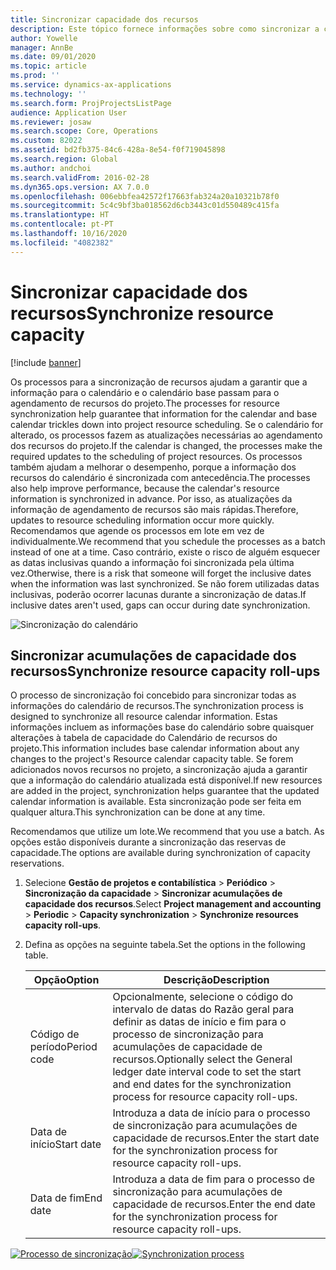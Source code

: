 ```yaml
---
title: Sincronizar capacidade dos recursos
description: Este tópico fornece informações sobre como sincronizar a capacidade de um recurso em calendários e projetos.
author: Yowelle
manager: AnnBe
ms.date: 09/01/2020
ms.topic: article
ms.prod: ''
ms.service: dynamics-ax-applications
ms.technology: ''
ms.search.form: ProjProjectsListPage
audience: Application User
ms.reviewer: josaw
ms.search.scope: Core, Operations
ms.custom: 82022
ms.assetid: bd2fb375-84c6-428a-8e54-f0f719045898
ms.search.region: Global
ms.author: andchoi
ms.search.validFrom: 2016-02-28
ms.dyn365.ops.version: AX 7.0.0
ms.openlocfilehash: 006ebbfea42572f17663fab324a20a10321b78f0
ms.sourcegitcommit: 5c4c9bf3ba018562d6cb3443c01d550489c415fa
ms.translationtype: HT
ms.contentlocale: pt-PT
ms.lasthandoff: 10/16/2020
ms.locfileid: "4082382"
---
```

# <a name="synchronize-resource-capacity"></a><span data-ttu-id="8c9d0-103">Sincronizar capacidade dos recursos</span><span class="sxs-lookup"><span data-stu-id="8c9d0-103">Synchronize resource capacity</span></span>

[!include [banner](../includes/banner.md)]

<span data-ttu-id="8c9d0-104">Os processos para a sincronização de recursos ajudam a garantir que a informação para o calendário e o calendário base passam para o agendamento de recursos do projeto.</span><span class="sxs-lookup"><span data-stu-id="8c9d0-104">The processes for resource synchronization help guarantee that information for the calendar and base calendar trickles down into project resource scheduling.</span></span> <span data-ttu-id="8c9d0-105">Se o calendário for alterado, os processos fazem as atualizações necessárias ao agendamento dos recursos do projeto.</span><span class="sxs-lookup"><span data-stu-id="8c9d0-105">If the calendar is changed, the processes make the required updates to the scheduling of project resources.</span></span> <span data-ttu-id="8c9d0-106">Os processos também ajudam a melhorar o desempenho, porque a informação dos recursos do calendário é sincronizada com antecedência.</span><span class="sxs-lookup"><span data-stu-id="8c9d0-106">The processes also help improve performance, because the calendar's resource information is synchronized in advance.</span></span> <span data-ttu-id="8c9d0-107">Por isso, as atualizações da informação de agendamento de recursos são mais rápidas.</span><span class="sxs-lookup"><span data-stu-id="8c9d0-107">Therefore, updates to resource scheduling information occur more quickly.</span></span> <span data-ttu-id="8c9d0-108">Recomendamos que agende os processos em lote em vez de individualmente.</span><span class="sxs-lookup"><span data-stu-id="8c9d0-108">We recommend that you schedule the processes as a batch instead of one at a time.</span></span> <span data-ttu-id="8c9d0-109">Caso contrário, existe o risco de alguém esquecer as datas inclusivas quando a informação foi sincronizada pela última vez.</span><span class="sxs-lookup"><span data-stu-id="8c9d0-109">Otherwise, there is a risk that someone will forget the inclusive dates when the information was last synchronized.</span></span> <span data-ttu-id="8c9d0-110">Se não forem utilizadas datas inclusivas, poderão ocorrer lacunas durante a sincronização de datas.</span><span class="sxs-lookup"><span data-stu-id="8c9d0-110">If inclusive dates aren't used, gaps can occur during date synchronization.</span></span>

![Sincronização do calendário](./media/projectresourcing04-1024x471.jpg)

## <a name="synchronize-resource-capacity-roll-ups"></a><span data-ttu-id="8c9d0-112">Sincronizar acumulações de capacidade dos recursos</span><span class="sxs-lookup"><span data-stu-id="8c9d0-112">Synchronize resource capacity roll-ups</span></span>

<span data-ttu-id="8c9d0-113">O processo de sincronização foi concebido para sincronizar todas as informações do calendário de recursos.</span><span class="sxs-lookup"><span data-stu-id="8c9d0-113">The synchronization process is designed to synchronize all resource calendar information.</span></span> <span data-ttu-id="8c9d0-114">Estas informações incluem as informações base do calendário sobre quaisquer alterações à tabela de capacidade do Calendário de recursos do projeto.</span><span class="sxs-lookup"><span data-stu-id="8c9d0-114">This information includes base calendar information about any changes to the project's Resource calendar capacity table.</span></span> <span data-ttu-id="8c9d0-115">Se forem adicionados novos recursos no projeto, a sincronização ajuda a garantir que a informação do calendário atualizada está disponível.</span><span class="sxs-lookup"><span data-stu-id="8c9d0-115">If new resources are added in the project, synchronization helps guarantee that the updated calendar information is available.</span></span> <span data-ttu-id="8c9d0-116">Esta sincronização pode ser feita em qualquer altura.</span><span class="sxs-lookup"><span data-stu-id="8c9d0-116">This synchronization can be done at any time.</span></span>

<span data-ttu-id="8c9d0-117">Recomendamos que utilize um lote.</span><span class="sxs-lookup"><span data-stu-id="8c9d0-117">We recommend that you use a batch.</span></span> <span data-ttu-id="8c9d0-118">As opções estão disponíveis durante a sincronização das reservas de capacidade.</span><span class="sxs-lookup"><span data-stu-id="8c9d0-118">The options are available during synchronization of capacity reservations.</span></span>

1. <span data-ttu-id="8c9d0-119">Selecione **Gestão de projetos e contabilística** &gt; **Periódico** &gt; **Sincronização da capacidade** &gt; **Sincronizar acumulações de capacidade dos recursos**.</span><span class="sxs-lookup"><span data-stu-id="8c9d0-119">Select **Project management and accounting** &gt; **Periodic** &gt; **Capacity synchronization** &gt; **Synchronize resources capacity roll-ups**.</span></span>
2. <span data-ttu-id="8c9d0-120">Defina as opções na seguinte tabela.</span><span class="sxs-lookup"><span data-stu-id="8c9d0-120">Set the options in the following table.</span></span>

    | <span data-ttu-id="8c9d0-121">Opção</span><span class="sxs-lookup"><span data-stu-id="8c9d0-121">Option</span></span>      | <span data-ttu-id="8c9d0-122">Descrição</span><span class="sxs-lookup"><span data-stu-id="8c9d0-122">Description</span></span> |
    |-------------|-------------|
    | <span data-ttu-id="8c9d0-123">Código de período</span><span class="sxs-lookup"><span data-stu-id="8c9d0-123">Period code</span></span> | <span data-ttu-id="8c9d0-124">Opcionalmente, selecione o código do intervalo de datas do Razão geral para definir as datas de início e fim para o processo de sincronização para acumulações de capacidade de recursos.</span><span class="sxs-lookup"><span data-stu-id="8c9d0-124">Optionally select the General ledger date interval code to set the start and end dates for the synchronization process for resource capacity roll-ups.</span></span> |
    | <span data-ttu-id="8c9d0-125">Data de início</span><span class="sxs-lookup"><span data-stu-id="8c9d0-125">Start date</span></span>  | <span data-ttu-id="8c9d0-126">Introduza a data de início para o processo de sincronização para acumulações de capacidade de recursos.</span><span class="sxs-lookup"><span data-stu-id="8c9d0-126">Enter the start date for the synchronization process for resource capacity roll-ups.</span></span> |
    | <span data-ttu-id="8c9d0-127">Data de fim</span><span class="sxs-lookup"><span data-stu-id="8c9d0-127">End date</span></span>    | <span data-ttu-id="8c9d0-128">Introduza a data de fim para o processo de sincronização para acumulações de capacidade de recursos.</span><span class="sxs-lookup"><span data-stu-id="8c9d0-128">Enter the end date for the synchronization process for resource capacity roll-ups.</span></span> |

<span data-ttu-id="8c9d0-129">[![Processo de sincronização](./media/projectresourcing09.jpg)](./media/projectresourcing09.jpg)</span><span class="sxs-lookup"><span data-stu-id="8c9d0-129">[![Synchronization process](./media/projectresourcing09.jpg)](./media/projectresourcing09.jpg)</span></span>
